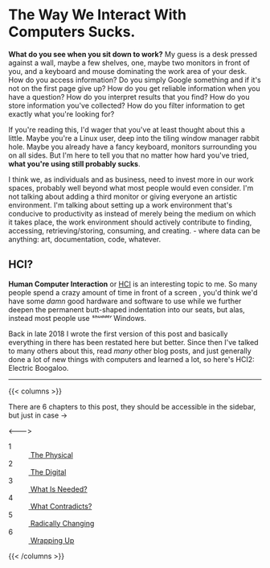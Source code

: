 # The Way We Interact With Computers Sucks.

<script>    document.getElementById("hciMenu").open = true;</script>

**What do you see when you sit down to work?** My guess is a desk pressed against a wall, maybe a few shelves, one, maybe two monitors in front of you, and a keyboard and mouse dominating the work area of your desk. How do you access information? Do you simply Google something and if it's not on the first page give up? How do you get reliable information when you have a question? How do you interpret results that you find? How do you store information you've collected? How do you filter information to get exactly what you're looking for?

If you're reading this, I'd wager that you've at least thought about this a little. Maybe you're a Linux user, deep into the tiling window manager rabbit hole. Maybe you already have a fancy keyboard, monitors surrounding you on all sides. But I'm here to tell you that no matter how hard you've tried, **what you're using still probably sucks**.

I think we, as individuals and as business, need to invest more in our work spaces, probably well beyond what most people would even consider. I'm not talking about adding a third monitor or giving everyone an artistic environment. I'm talking about setting up a work environment that's conducive to productivity as instead of merely being the medium on which it takes place, the work environment should actively contribute to finding, accessing, retrieving/storing, consuming, and creating. - where data can be anything: art, documentation, code, whatever.

## HCI?

**Human Computer Interaction** or [HCI](https://en.wikipedia.org/wiki/Human%E2%80%93computer_interaction) is an interesting topic to me. So many people spend a crazy amount of time in front of a screen , you'd think we'd have some *damn* good hardware and software to use while we further deepen the permanent butt-shaped indentation into our seats, but alas, instead most people use *ˢʰᵘᵈᵈᵉʳ* Windows.

Back in late 2018 I wrote the first version of this post and basically everything in there has been restated here but better. Since then I've talked to many others about this, read *many* other blog posts, and just generally done a lot of new things with computers and learned a lot, so here's HCI2: Electric Boogaloo.

---

{{< columns >}}

There are 6 chapters to this post, they should be accessible in the sidebar, but just in case →

<--->

<dt class="sub">1</dt><dd class="sub"> <a href="/other/hci2/physical"> The Physical</a></dd>
<dt class="sub">2</dt><dd class="sub"> <a href="/other/hci2/digital"> The Digital</a></dd>
<dt class="sub">3</dt><dd class="sub"> <a href="/other/hci2/whatelse"> What Is Needed?</a></dd>
<dt class="sub">4</dt><dd class="sub"> <a href="/other/hci2/contradictions"> What Contradicts?</a></dd>
<dt class="sub">5</dt><dd class="sub"> <a href="/other/hci2/radicallychanging"> Radically Changing</a></dd>
<dt class="sub">6</dt><dd class="sub"> <a href="/other/hci2/wrappingup"> Wrapping Up</a></dd>

{{< /columns >}}
